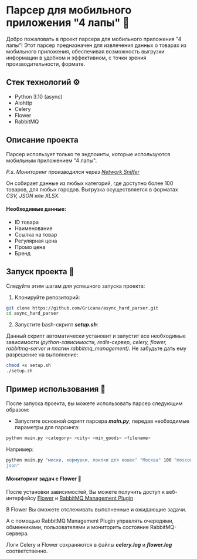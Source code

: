 # Парсер для мобильного приложения "4 лапы" 🐾

Добро пожаловать в проект парсера для мобильного приложения "4 лапы"! Этот 
парсер предназначен для извлечения данных о товарах из мобильного 
приложения, обеспечивая возможность выгрузки информации в удобном и 
эффективном, с точки зрения производительности, формате.

## Стек технологий ⚙️
- Python 3.10 (async)
- Aiohttp
- Celery 
- Flower 
- RabbitMQ

## Описание проекта
Парсер использует только те эндпоинты, которые используются мобильным приложением "4 лапы".

_P.s. Мониторинг производился через [Network Sniffer](https://apps.apple.com/us/app/network-sniffer/id6450956188)_

Он собирает данные из любых категорий, где доступно более 100 товаров, для любых городов. 
Выгрузка осуществляется в форматах _CSV, JSON или XLSX_.

#### Необходимые данные:
- ID товара
- Наименование
- Ссылка на товар
- Регулярная цена
- Промо цена
- Бренд

## Запуск проекта 🚀
Следуйте этим шагам для успешного запуска проекта:

1. Клонируйте репозиторий:

```bash
git clone https://github.com/Gricana/async_hard_parser.git
cd async_hard_parser
```

2. Запустите bash-скрипт **_setup.sh_**: 

Данный скрипт автоматически установит и запустит все необходимые 
зависимости _(python-зависимости, redis-сервер, celery, flower, 
rabbitmq-server и плагин rabbitmq_management)_.
Не забудьте дать ему разрешение на выполнение:

```bash
chmod +x setup.sh
./setup.sh
```

## Пример использования 📄
После запуска проекта, вы можете использовать парсер следующим образом:

- Запустите основной скрипт парсера **_main.py_**, передав необходимые параметры для 
  парсинга:

```bash
python main.py <category> <city> <min_goods> <filename>
```

Например:
```bash
python main.py "миски, кормушки, поилки для кошек" "Москва" 100 "moscow_goods.
json"
```

#### Мониторинг задач с Flower 🌼
После установки зависимостей, Вы можете получить доступ к веб-интерфейсу 
[Flower](http://localhost:5555) 
и [RabbitMQ Management Plugin](http://localhost:15672/)

В Flower Вы сможете отслеживать выполненные и ожидающие задачи.

А с помощью RabbitMQ Management Plugin управлять очередями, обменниками, 
пользователями и мониторить состояние RabbitMQ-сервера. 

Логи Celery и Flower сохраняются в файлы **_celery.log_** и **_flower.log_** 
соответственно.